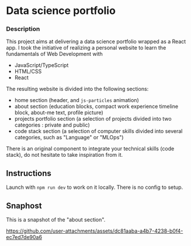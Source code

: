 # Data science portfolio

### Description

This project aims at delivering a data science portfolio wrapped as a React app. I took the initiative of realizing a personal website to learn the fundamentals of Web Development with 
- JavaScript/TypeScript
- HTML/CSS
- React

The resulting website is divided into the following sections:
- home section (header, and `js-particles` animation)
- about section (education blocks, compact work experience timeline block, about-me text, profile picture)
- projects portfolio section (a selection of projects divided into two categories : private and public)
- code stack section (a selection of computer skills divided into several categories, such as "Language" or "MLOps")

There is an original component to integrate your technical skills (code stack), do not hesitate to take inspiration from it.

## Instructions

Launch with `npm run dev` to work on it locally. There is no config to setup.

## Snaphost

This is a snapshot of the "about section".


https://github.com/user-attachments/assets/dc81aaba-a4b7-4238-b0f4-ec7ed7de90a6

